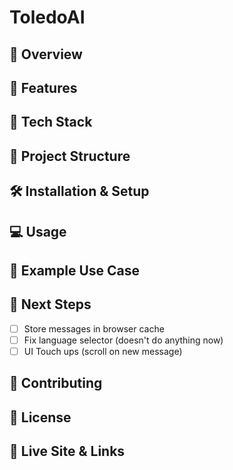 # ToledoAI

## 📝 Overview

## 🚀 Features

## 🧱 Tech Stack

## 📂 Project Structure

## 🛠️ Installation & Setup

## 💻 Usage

## 📸 Example Use Case

## 📌 Next Steps

- [ ] Store messages in browser cache
- [ ] Fix language selector (doesn't do anything now)
- [ ] UI Touch ups (scroll on new message)

## 🤝 Contributing

## 📜 License

## 🔗 Live Site & Links